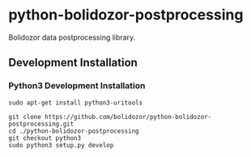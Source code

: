 # python-bolidozor-postprocessing
Bolidozor data postprocessing library.

## Development Installation 


### Python3 Development Installation 

    sudo apt-get install python3-uritools

    git clone https://github.com/bolidozor/python-bolidozor-postprocessing.git
    cd ./python-bolidozor-postprocessing
    git checkout python3
    sudo python3 setup.py develop

